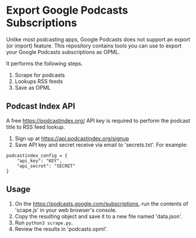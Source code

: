 # Export Google Podcasts Subscriptions

Unlike most podcasting apps, Google Podcasts does not support an export (or import) feature. This repository contains tools you can use to export your Google Podcasts subscriptions as OPML.

It performs the following steps.

1. Scrape for podcasts
1. Lookups RSS feeds
1. Save as OPML

## Podcast Index API

A free https://podcastindex.org/ API key is required to perform the podcast title to RSS feed lookup.

1. Sign up at https://api.podcastindex.org/signup
1. Save API key and secret receive via email to 'secrets.txt'. For example:
```
podcastindex_config = {
    "api_key": "KEY",
    "api_secret": "SECRET"
}
```

## Usage

1. On the https://podcasts.google.com/subscriptions, run the contents of 'scape.js' in your web browser's console.
1. Copy the resulting object and save it to a new file named 'data.json'.
1. Run `python3 scrape.py`.
1. Review the results in 'podcasts.opml'.
